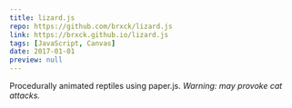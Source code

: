 ```yaml
---
title: lizard.js
repo: https://github.com/brxck/lizard.js
link: https://brxck.github.io/lizard.js
tags: [JavaScript, Canvas]
date: 2017-01-01
preview: null
---
```


Procedurally animated reptiles using paper.js. _Warning: may provoke cat attacks._
